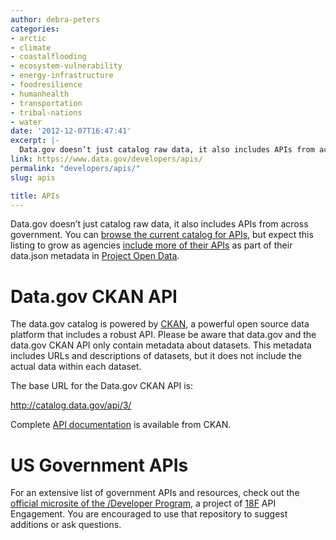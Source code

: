 ```yaml
---
author: debra-peters
categories:
- arctic
- climate
- coastalflooding
- ecosystem-vulnerability
- energy-infrastructure
- foodresilience
- humanhealth
- transportation
- tribal-nations
- water
date: '2012-12-07T16:47:41'
excerpt: |-
  Data.gov doesn’t just catalog raw data, it also includes APIs from across government. You can [browse the current catalog for APIs](https://catalog.data.gov/dataset?q=-aapi+api+OR++res_format%3Aapi), but expect this listing to grow as agencies …
link: https://www.data.gov/developers/apis/
permalink: "developers/apis/"
slug: apis

title: APIs
---
```


Data.gov doesn’t just catalog raw data, it also includes APIs from across government. You can [browse the current catalog for APIs](https://catalog.data.gov/dataset?q=-aapi+api+OR++res_format%3Aapi), but expect this listing to grow as agencies [include more of their APIs](https://project-open-data.cio.gov/v1.1/api) as part of their data.json metadata in [Project Open Data](https://project-open-data.github.io/).

Data.gov CKAN API
=================

The data.gov catalog is powered by [CKAN](https://ckan.org/developers/about-ckan/), a powerful open source data platform that includes a robust API. Please be aware that data.gov and the data.gov CKAN API only contain metadata about datasets. This metadata includes URLs and descriptions of datasets, but it does not include the actual data within each dataset.

The base URL for the Data.gov CKAN API is:

http://catalog.data.gov/api/3/

Complete [API documentation](https://docs.ckan.org/en/latest/api/) is available from CKAN.

US Government APIs
==================

For an extensive list of government APIs and resources, check out the [official microsite of the /Developer Program](https://18f.github.io/API-All-the-X/), a project of [18F](https://18f.gsa.gov/) API Engagement. You are encouraged to use that repository to suggest additions or ask questions.

